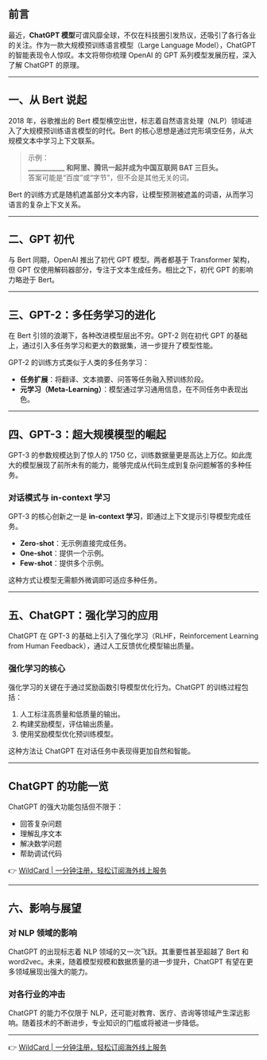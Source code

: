 ## 前言

最近，**ChatGPT 模型**可谓风靡全球，不仅在科技圈引发热议，还吸引了各行各业的关注。作为一款大规模预训练语言模型（Large Language Model），ChatGPT 的智能表现令人惊叹。本文将带你梳理 OpenAI 的 GPT 系列模型发展历程，深入了解 ChatGPT 的原理。

---

## 一、从 Bert 说起

2018 年，谷歌推出的 Bert 模型横空出世，标志着自然语言处理（NLP）领域进入了大规模预训练语言模型的时代。Bert 的核心思想是通过完形填空任务，从大规模文本中学习上下文联系。

> 示例：  
> **___________ 和阿里、腾讯一起并成为中国互联网 BAT 三巨头。**  
> 答案可能是“百度”或“字节”，但不会是其他无关的词。

Bert 的训练方式是随机遮盖部分文本内容，让模型预测被遮盖的词语，从而学习语言的复杂上下文关系。

---

## 二、GPT 初代

与 Bert 同期，OpenAI 推出了初代 GPT 模型。两者都基于 Transformer 架构，但 GPT 仅使用解码器部分，专注于文本生成任务。相比之下，初代 GPT 的影响力略逊于 Bert。

---

## 三、GPT-2：多任务学习的进化

在 Bert 引领的浪潮下，各种改进模型层出不穷。GPT-2 则在初代 GPT 的基础上，通过引入多任务学习和更大的数据集，进一步提升了模型性能。

GPT-2 的训练方式类似于人类的多任务学习：  
- **任务扩展**：将翻译、文本摘要、问答等任务融入预训练阶段。  
- **元学习（Meta-Learning）**：模型通过学习通用信息，在不同任务中表现出色。

---

## 四、GPT-3：超大规模模型的崛起

GPT-3 的参数规模达到了惊人的 1750 亿，训练数据量更是高达上万亿。如此庞大的模型展现了前所未有的能力，能够完成从代码生成到复杂问题解答的多种任务。

### 对话模式与 in-context 学习

GPT-3 的核心创新之一是 **in-context 学习**，即通过上下文提示引导模型完成任务。  
- **Zero-shot**：无示例直接完成任务。  
- **One-shot**：提供一个示例。  
- **Few-shot**：提供多个示例。

这种方式让模型无需额外微调即可适应多种任务。

---

## 五、ChatGPT：强化学习的应用

ChatGPT 在 GPT-3 的基础上引入了强化学习（RLHF，Reinforcement Learning from Human Feedback），通过人工反馈优化模型输出质量。

### 强化学习的核心

强化学习的关键在于通过奖励函数引导模型优化行为。ChatGPT 的训练过程包括：  
1. 人工标注高质量和低质量的输出。  
2. 构建奖励模型，评估输出质量。  
3. 使用奖励模型优化预训练模型。

这种方法让 ChatGPT 在对话任务中表现得更加自然和智能。

---

## ChatGPT 的功能一览

ChatGPT 的强大功能包括但不限于：  
- 回答复杂问题  
- 理解乱序文本  
- 解决数学问题  
- 帮助调试代码  

👉 [WildCard | 一分钟注册，轻松订阅海外线上服务](https://bit.ly/bewildcard)

---

## 六、影响与展望

### 对 NLP 领域的影响

ChatGPT 的出现标志着 NLP 领域的又一次飞跃。其重要性甚至超越了 Bert 和 word2vec。未来，随着模型规模和数据质量的进一步提升，ChatGPT 有望在更多领域展现出强大的能力。

### 对各行业的冲击

ChatGPT 的能力不仅限于 NLP，还可能对教育、医疗、咨询等领域产生深远影响。随着技术的不断进步，专业知识的门槛或将被进一步降低。

---

👉 [WildCard | 一分钟注册，轻松订阅海外线上服务](https://bit.ly/bewildcard)